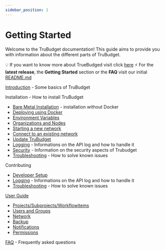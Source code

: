 ```yaml
---
sidebar_position: 1
---
```


# Getting Started

Welcome to the TruBudget documentation! This guide aims to provide you with information about the different parts of TruBudget.

💡 If you want to know more about TrueBudged visit click [here](./usecases.md)
⚡️ For the **latest release**, the **Getting Started** section or the **FAQ** visit our initial [README.md](https://github.com/openkfw/TruBudget/blob/master/README.md)

[Introduction](./operation-administration/introduction.md) - Some basics of TruBudget

Installation - How to install TruBudget

- [Bare Metal Installation](./operation-administration/installation/create-a-new-network/bare-metal.md) - installation without Docker
- [Deploying using Docker](./operation-administration/installation/create-a-new-network/create-a-new-network-with-docker-compose.md)
- [Environment Variables](./operation-administration/introduction.md#environment-variables)
- [Organizations and Nodes](./operation-administration/introduction.md#organizations-and-nodes-in-trubudget)
- [Starting a new network](./operation-administration/installation/create-a-new-network/create-a-new-network-with-docker-compose.md)
- [Connect to an existing network](./operation-administration/installation/create-a-new-network/create-a-new-network-with-docker-compose.md#connect-to-an-existing-blockchain-network)
- [Update TruBudget](./operation-administration/update-trubudget.md)
- [Logging](./operation-administration/logging.md) - Informations on the API log and how to handle it
- [Security](./operation-administration/security.md) - Information on the security aspects of Trubudget
- [Troubleshooting](./known-issues/intro.md) - How to solve known issues

Contributing

- [Developer Setup](./developer/developer-setup.md)
- [Logging](./operation-administration/logging.md) - Informations on the API log and how to handle it
- [Troubleshooting](./known-issues/intro.md) - How to solve known issues

[User Guide](./user-guide/README.md)

- [Projects/Subprojects/Workflowitems](./user-guide/projects/project.md)
- [Users and Groups](./user-guide/users-and-groups/user.md)
- [Network](./user-guide/network/nodes.md)
- [Backup](./user-guide/backup.md)
- [Notifications](./user-guide/notifications.md)
- [Permissions](./user-guide/users-and-groups/permissions.md)

[FAQ](./user-guide/README.md#faq) - Frequently asked questions
